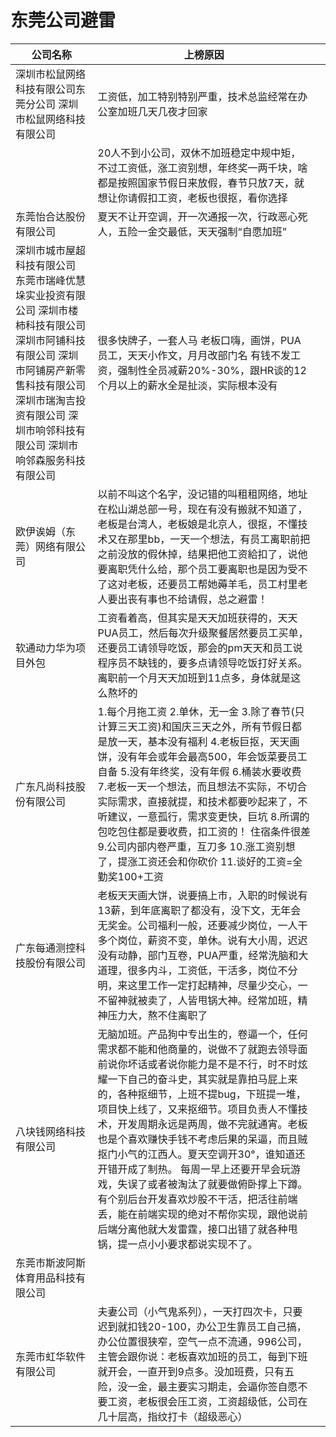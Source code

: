 # 东莞公司避雷

| 公司名称                                                     | 上榜原因                                                     |      |
| ------------------------------------------------------------ | ------------------------------------------------------------ | ---- |
| 深圳市松鼠网络科技有限公司东莞分公司     深圳市松鼠网络科技有限公司 | 工资低，加工特别特别严重，技术总监经常在办公室加班几天几夜才回家 |      |
|                                                              | 20人不到小公司，双休不加班稳定中规中矩，不过工资低，涨工资别想，年终奖一两千块，啥都是按照国家节假日来放假，春节只放7天，就想让你请假扣工资，老板也很抠，看你选择 |      |
| 东莞怡合达股份有限公司                                       | 夏天不让开空调，开一次通报一次，行政恶心死人，五险一金交最低，天天强制“自愿加班” |      |
| 深圳市城市屋超科技有限公司     东莞市瑞峰优慧垛实业投资有限公司     深圳市楼柿科技有限公司     深圳市阿铺科技有限公司     深圳市阿铺房产新零售科技有限公司     深圳市瑞淘吉投资有限公司     深圳市响邻科技有限公司	          深圳市响邻森服务科技有限公司 | 很多快牌子，一套人马     老板口嗨，画饼，PUA员工，天天小作文，月月改部门名     有钱不发工资，强制性全员减薪20%-30%，跟HR谈的12个月以上的薪水全是扯淡，实际根本没有 |      |
| 欧伊诶姆（东莞）网络有限公司                                 | 以前不叫这个名字，没记错的叫租租网络，地址在松山湖总部一号，现在有没有搬就不知道了，老板是台湾人，老板娘是北京人，很抠，不懂技术又在那里bb，一天一个想法，有员工离职前把之前没放的假休掉，结果把他工资給扣了，说他要离职凭什么给，那个员工要离职也是因为受不了这对老板，还要员工帮她薅羊毛，员工村里老人要出丧有事也不给请假，总之避雷！ |      |
| 软通动力华为项目外包                                         | 工资看着高，但其实是天天加班获得的，天天PUA员工，然后每次升级聚餐居然要员工买单，还要员工请领导吃饭，那会的pm天天和员工说程序员不缺钱的，要多点请领导吃饭打好关系。离职前一个月天天加班到11点多，身体就是这么熬坏的 |      |
| 广东凡尚科技股份有限公司                                     | 1.每个月拖工资                                                           2.单休，无一金                                                           3.除了春节(只计算三天工资)和国庆三天之外，所有节假日都是放一天，基本没有福利   4.老板巨抠，天天画饼，没有年会或年会最高500，年会饭菜要员工自备                        5.没有年终奖，没有年假                                                    6.桶装水要收费                                                           7.老板一天一个想法，而且想法不实际，不切合实际需求，直接就提，和技术都要吵起来了，不听建议，一意孤行，需求变更快，巨坑                                    8.所谓的包吃包住都是要收费，扣工资的！ 住宿条件很差                          9.公司内部内卷严重，互刀多                                                 10.涨工资别想了，提涨工资还会和你砍价                                       11.谈好的工资=全勤奖100+工资 |      |
| 广东每通测控科技股份有限公司                                 | 老板天天画大饼，说要搞上市，入职的时候说有13薪，到年底离职了都没有，没下文，无年会无奖金。公司福利一般，还要减少岗位，一人干多个岗位，薪资不变，单休。说有大小周，迟迟没有动静，部门互卷，PUA严重，经常洗脑和大道理，很多内斗，工资低，干活多，岗位不分明，来这里工作一定打起精神，尽量少交心，一不留神就被卖了，人皆甩锅大神。经常加班，精神压力大，熬不住离职了 |      |
| 八块钱网络科技有限公司                                       | 无脑加班。产品狗中专出生的，卷逼一个，任何需求都不能和他商量的，说做不了就跑去领导面前说你坏话或者说你能力是不是不行，时不时炫耀一下自己的奋斗史，其实就是靠拍马屁上来的，各种抠细节，上班不提bug，下班提一堆，项目快上线了，又来抠细节。项目负责人不懂技术，开发周期永远是两周，做不完就通宵。老板也是个喜欢赚快手钱不考虑后果的呆逼，而且贼抠门小气的江西人。夏天空调开30°，谁知道还开错开成了制热。     每周一早上还要开早会玩游戏，失误了或者被淘汰了就要做俯卧撑上下蹲。有个别后台开发喜欢炒股不干活，把活往前端丢，能在前端实现的绝对不帮你实现，跟他说前后端分离他就大发雷霆，接口出错了就各种甩锅，提一点小小要求都说实现不了。 |      |
| 东莞市斯波阿斯体育用品科技有限公司                           |                                                              |      |
 东莞市虹华软件有限公司                           |  夫妻公司（小气鬼系列），一天打四次卡，只要迟到就扣钱20-100，办公卫生靠员工自己搞，办公位置很狭窄，空气一点不流通，996公司，主管会跟你说：老板喜欢加班的员工，每到下班就开会，一直开到9点多。没加班费，只有五险，没一金，最主要实习期走，会逼你签自愿不要工资，老板很会压工资，工资超级低，公司在几十层高，指纹打卡（超级恶心）                                                            |      |

